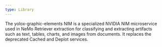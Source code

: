 ```yaml
---
type: Library
---
```


The yolox-graphic-elements NIM is a specialized NVIDIA NIM microservice used in NeMo Retriever extraction for classifying and extracting artifacts such as text, tables, charts, and images from documents. It replaces the deprecated Cached and Deplot services.